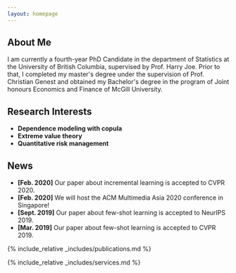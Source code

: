 ```yaml
---
layout: homepage
---
```


## About Me

I am currently a fourth-year PhD Candidate in the department of Statistics at the University of British Columbia, supervised by Prof. Harry Joe. Prior to that, I completed
my master's degree under the supervision of Prof. Christian Genest and obtained my Bachelor's degree in the program of Joint honours Economics and Finance of McGill University.

## Research Interests

- **Dependence modeling with copula**
- **Extreme value theory**
- **Quantitative risk management**

## News

- **[Feb. 2020]** Our paper about incremental learning is accepted to CVPR 2020.
- **[Feb. 2020]** We will host the ACM Multimedia Asia 2020 conference in Singapore!
- **[Sept. 2019]** Our paper about few-shot learning is accepted to NeurIPS 2019.
- **[Mar. 2019]** Our paper about few-shot learning is accepted to CVPR 2019.

{% include_relative _includes/publications.md %}

{% include_relative _includes/services.md %}
